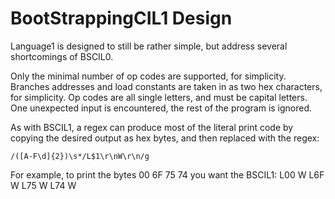 BootStrappingCIL1 Design
========================

Language1 is designed to still be rather simple, but address several shortcomings of BSCIL0.

Only the minimal number of op codes are supported, for simplicity.
Branches addresses and load constants are taken in as two hex characters, for simplicity.
Op codes are all single letters, and must be capital letters.
One unexpected input is encountered, the rest of the program is ignored.

As with BSCIL1, a regex can produce most of the literal print code by copying the desired output as hex bytes, and then replaced with the regex:

```
/([A-F\d]{2})\s*/L$1\r\nW\r\n/g
```

For example, to print the bytes 00 6F 75 74 you want the BSCIL1:
L00
W
L6F
W
L75
W
L74
W
